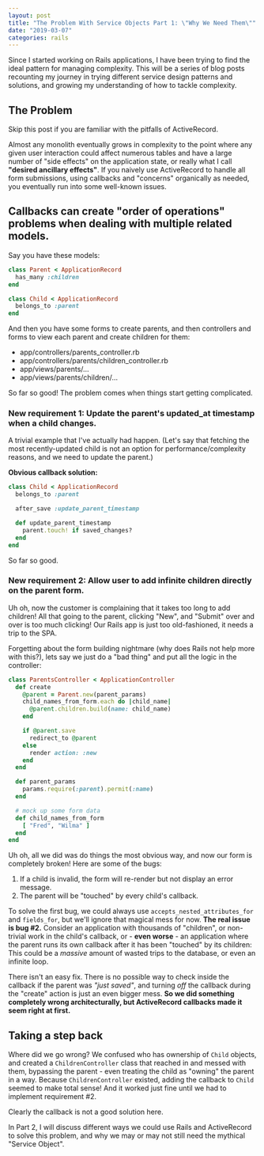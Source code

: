 ```yaml
---
layout: post
title: "The Problem With Service Objects Part 1: \"Why We Need Them\""
date: "2019-03-07"
categories: rails
---
```


Since I started working on Rails applications, I have been trying to find the ideal pattern for managing complexity. This will be a series of blog posts recounting my journey in trying different service design patterns and solutions, and growing my understanding of how to tackle complexity.

## The Problem

Skip this post if you are familiar with the pitfalls of ActiveRecord.

Almost any monolith eventually grows in complexity to the point where any given user interaction could affect numerous tables and have a large number of "side effects" on the application state, or really what I call **"desired ancillary effects"**. If you naively use ActiveRecord to handle all form submissions, using callbacks and "concerns" organically as needed, you eventually run into some well-known issues.

## Callbacks can create "order of operations" problems when dealing with multiple related models.

Say you have these models:

```ruby
class Parent < ApplicationRecord
  has_many :children
end

class Child < ApplicationRecord
  belongs_to :parent
end
```

And then you have some forms to create parents, and then controllers and forms to view each parent and create children for them:

* app/controllers/parents_controller.rb
* app/controllers/parents/children_controller.rb
* app/views/parents/...
* app/views/parents/children/...

So far so good! The problem comes when things start getting complicated.

### New requirement 1: Update the parent's updated_at timestamp when a child changes.

A trivial example that I've actually had happen. (Let's say that fetching the most recently-updated child is not an option for performance/complexity reasons, and we need to update the parent.)

**Obvious callback solution:**

```ruby
class Child < ApplicationRecord
  belongs_to :parent

  after_save :update_parent_timestamp

  def update_parent_timestamp
    parent.touch! if saved_changes?
  end
end
```

So far so good.

### New requirement 2: Allow user to add infinite children directly on the **parent** form.

Uh oh, now the customer is complaining that it takes too long to add children! All that going to the parent, clicking "New", and "Submit" over and over is too much clicking! Our Rails app is just too old-fashioned, it needs a trip to the SPA.

Forgetting about the form building nightmare (why does Rails not help more with this?), lets say we just do a "bad thing" and put all the logic in the controller:

```ruby
class ParentsController < ApplicationController
  def create
    @parent = Parent.new(parent_params)
    child_names_from_form.each do |child_name|
      @parent.children.build(name: child_name)
    end

    if @parent.save
      redirect_to @parent
    else
      render action: :new
    end
  end

  def parent_params
    params.require(:parent).permit(:name)
  end

  # mock up some form data
  def child_names_from_form
    [ "Fred", "Wilma" ]
  end
end
```

Uh oh, all we did was do things the most obvious way, and now our form is completely broken! Here are some of the bugs:

1. If a child is invalid, the form will re-render but not display an error message.
2. The parent will be "touched" by every child's callback.

To solve the first bug, we could always use `accepts_nested_attributes_for` and `fields_for`, but we'll ignore that magical mess for now. **The real issue is bug #2.** Consider an application with thousands of "children", or non-trivial work in the child's callback, or - **even worse** - an application where the parent runs its own callback after it has been "touched" by its children: This could be a *massive* amount of wasted trips to the database, or even an infinite loop.

There isn't an easy fix. There is no possible way to check inside the callback if the parent was *"just saved"*, and turning *off* the callback during the "create" action is just an even bigger mess. **So we did something completely wrong architecturally, but ActiveRecord callbacks made it seem right at first.**

## Taking a step back

Where did we go wrong? We confused who has ownership of `Child` objects, and created a `ChildrenController` class that reached in and messed with them, bypassing the parent - even treating the child as "owning" the parent in a way. Because `ChildrenController` existed, adding the callback to `Child` seemed to make total sense! And it worked just fine until we had to implement requirement #2.

Clearly the callback is not a good solution here.

In Part 2, I will discuss different ways we could use Rails and ActiveRecord to solve this problem, and why we may or may not still need the mythical "Service Object".
